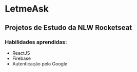 # LetmeAsk
## Projetos de Estudo da NLW Rocketseat
### Habilidades aprendidas:
* ReactJS
* Firebase
* Autenticação pelo Google
